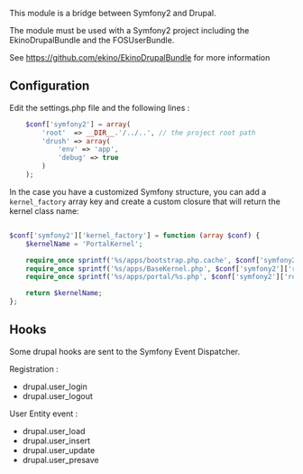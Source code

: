 This module is a bridge between Symfony2 and Drupal.

The module must be used with a Symfony2 project including the EkinoDrupalBundle and the FOSUserBundle.

See https://github.com/ekino/EkinoDrupalBundle for more information

Configuration
-------------
Edit the settings.php file and the following lines :

```php
    $conf['symfony2'] = array(
        'root'  => __DIR__.'/../..', // the project root path
        'drush' => array(
            'env' => 'app',
            'debug' => true
        )
    );
```

In the case you have a customized Symfony structure, you can add a `kernel_factory` array key and create a custom closure
that will return the kernel class name:

```php

$conf['symfony2']['kernel_factory'] = function (array $conf) {
    $kernelName = 'PortalKernel';

    require_once sprintf('%s/apps/bootstrap.php.cache', $conf['symfony2']['root']);
    require_once sprintf('%s/apps/BaseKernel.php', $conf['symfony2']['root']);
    require_once sprintf('%s/apps/portal/%s.php', $conf['symfony2']['root'], $kernelName);

    return $kernelName;
};
```

Hooks
-----

Some drupal hooks are sent to the Symfony Event Dispatcher.

Registration :
* drupal.user_login
* drupal.user_logout

User Entity event :
* drupal.user_load
* drupal.user_insert
* drupal.user_update
* drupal.user_presave

